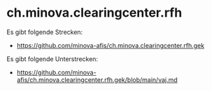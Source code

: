 # ch.minova.clearingcenter.rfh

Es gibt folgende Strecken:
* https://github.com/minova-afis/ch.minova.clearingcenter.rfh.gek


Es gibt folgende Unterstrecken:
* https://github.com/minova-afis/ch.minova.clearingcenter.rfh.gek/blob/main/vaj.md
